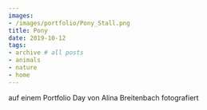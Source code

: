 ```yaml
---
images:
- /images/portfolio/Pony_Stall.png
title: Pony
date: 2019-10-12
tags:
- archive # all posts
- animals
- nature
- home
---
```

auf einem Portfolio Day von Alina Breitenbach fotografiert